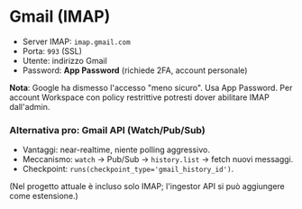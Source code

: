 # Gmail (IMAP)

- Server IMAP: `imap.gmail.com`
- Porta: `993` (SSL)
- Utente: indirizzo Gmail
- Password: **App Password** (richiede 2FA, account personale)

**Nota**: Google ha dismesso l'accesso "meno sicuro". Usa App Password. Per account Workspace con policy restrittive potresti dover abilitare IMAP dall'admin.

### Alternativa pro: Gmail API (Watch/Pub/Sub)
- Vantaggi: near-realtime, niente polling aggressivo.
- Meccanismo: `watch` → Pub/Sub → `history.list` → fetch nuovi messaggi.
- Checkpoint: `runs(checkpoint_type='gmail_history_id')`.

(Nel progetto attuale è incluso solo IMAP; l'ingestor API si può aggiungere come estensione.)
